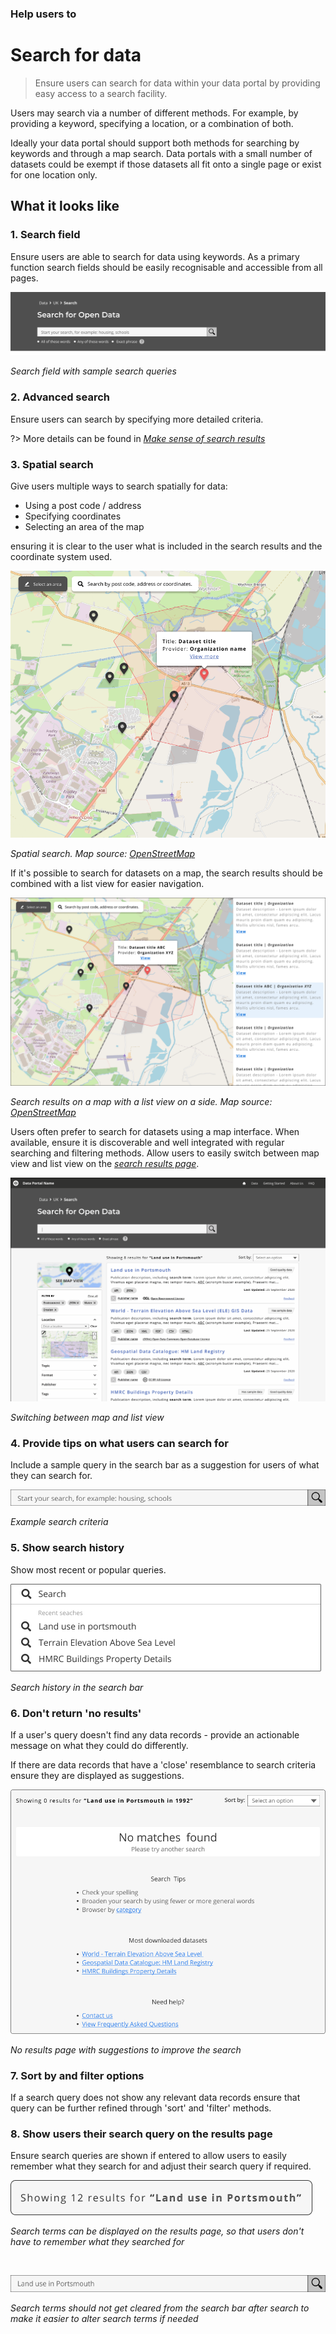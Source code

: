 ### Help users to
# Search for data

> Ensure users can search for data within your data portal by providing easy access to a search facility.

Users may search via a number of different methods. For example, by providing a keyword, specifying a location, or a combination of both.

Ideally your data portal should support both methods for searching by keywords and through a map search. Data portals with a small number of datasets could be exempt if those datasets all fit onto a single page or exist for one location only.

## What it looks like

### 1. Search field

Ensure users are able to search for data using keywords. As a primary function search fields should be easily recognisable and accessible from all pages. 
<!-- some confusion over the wording here -->

<div class="image-container">

![Search field in a geospatial data portal](../../_media/search-for-data/simple-search.png)

*Search field with sample search queries*

</div>

### 2. Advanced search

Ensure users can search by specifying more detailed criteria.

?> More details can be found in [*Make sense of search results*](main-content/steps/make-sense-of-search-results)

### 3. Spatial search

Give users multiple ways to search spatially for data:

* Using a post code / address
* Specifying coordinates
* Selecting an area of the map

ensuring it is clear to the user what is included in the search results and the coordinate system used.

<div class="image-container">

![Map search interface for geospatial data portal](../../_media/search-for-data/map-view.png)

*Spatial search. Map source: [OpenStreetMap](https://www.openstreetmap.org)*

</div>

If it's possible to search for datasets on a map, the search results should be combined with a list view for easier navigation.

<div class="image-container">

![Search results on a map in a geospatial data portal](../../_media/search-for-data/map-and-list.png)

*Search results on a map with a list view on a side. Map source: [OpenStreetMap](https://www.openstreetmap.org)*

</div>

Users often prefer to search for datasets using a map interface. When available, ensure it is discoverable and well integrated with regular searching and filtering methods. Allow users to easily switch between map view and list view on the *[search results page](search-and-results)*.

<div class="image-container">

![Animation showing  map and list view interaction on a geospatial data portal](../../_media/search-for-data/map-to-list.gif)

*Switching between map and list view*

</div>

### 4. Provide tips on what users can search for

Include a sample query in the search bar as a suggestion for users of what they can search for.

<div class="image-container">

![Search bar with sxample search criteria](../../_media/search-for-data/search-bar.png)

*Example search criteria*

</div>

### 5. Show search history

Show most recent or popular queries.

<div class="image-container">

![Search bar with search history](../../_media/search-for-data/search-history.png)

*Search history in the search bar*

</div>

### 6. Don't return 'no results'

If a user's query doesn't find any data records - provide an actionable message on what they could do differently.

If there are data records that have a 'close' resemblance to search criteria ensure they are displayed as suggestions.

<div class="image-container">

![No search results page on geospatial data portal](../../_media/search-for-data/no-results.png)

*No results page with suggestions to improve the search*

</div>

### 7. Sort by and filter options

If a search query does not show any relevant data records ensure that query can be further refined through 'sort' and 'filter' methods.

### 8. Show users their search query on the results page

Ensure search queries are shown if entered to allow users to easily remember what they search for and adjust their search query if required.

<div class="image-container">

![Search terms displayed on search results page in a geospatial data portal](../../_media/search-for-data/search-terms.png)

*Search terms can be displayed on the results page, so that users don't have to remember what they searched for*

</div>

<br>

<div class="image-container">

![Search terms in the search bar should not get cleared after search](../../_media/search-for-data/search-terms-2.png)

*Search terms should not get cleared from the search bar after search to make it easier to alter search terms if needed*

</div>
<!--
## When to use
Search functionality is important for data portals that have more datasets than can easily be presented on a single page.
### Example page
> **[Search / search results](main-content/pages/search-and-results)**
## Related
* [Make sense of search results](/main-content/steps/make-sense-of-search-results.md)
---
-->
<!-- Additional information can be presented in dropdown menus -->
<!--
<details>
<summary>Essential components</summary>
<br>
Below is a checklist of components/information that are relevant for this task.
These components can be arranged in many ways, but the ones with highest relevance should be the most visible/accessible.
?> 1 - high relevance, 2 - medium relevance, 3 - low relevance
-->
<!-- Table of component start -->
<!--
| Component       | Description                                                               | Relevance |
|-----------------|---------------------------------------------------------------------------|:---------:|
| Homepage search | Simple search on data portals homepage                                    |     1     |
| Navbar search   | A search bar that's accessible from any page                              |     2     |
| Detailed search | A more detailed search page with additional filtering and sorting options |     1     |
| Data filtering  | An option to filter search results                                        |     2     |
| Data sorting    | An option to sort data search reults                                      |     1     |
</details>
-->
